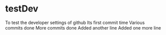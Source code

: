 # testDev
To test the developer settings of github 
Its first commit time
Various commits done
More commits done
Added another line
Added one more line
